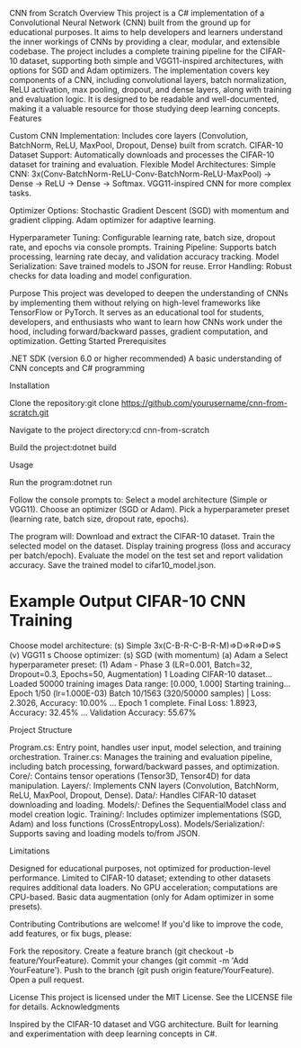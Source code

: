 CNN from Scratch
Overview
This project is a C# implementation of a Convolutional Neural Network (CNN) built from the ground up for educational purposes. It aims to help developers and learners understand the inner workings of CNNs by providing a clear, modular, and extensible codebase. The project includes a complete training pipeline for the CIFAR-10 dataset, supporting both simple and VGG11-inspired architectures, with options for SGD and Adam optimizers.
The implementation covers key components of a CNN, including convolutional layers, batch normalization, ReLU activation, max pooling, dropout, and dense layers, along with training and evaluation logic. It is designed to be readable and well-documented, making it a valuable resource for those studying deep learning concepts.
Features

Custom CNN Implementation: Includes core layers (Convolution, BatchNorm, ReLU, MaxPool, Dropout, Dense) built from scratch.
CIFAR-10 Dataset Support: Automatically downloads and processes the CIFAR-10 dataset for training and evaluation.
Flexible Model Architectures:
Simple CNN: 3x(Conv-BatchNorm-ReLU-Conv-BatchNorm-ReLU-MaxPool) → Dense → ReLU → Dense → Softmax.
VGG11-inspired CNN for more complex tasks.


Optimizer Options:
Stochastic Gradient Descent (SGD) with momentum and gradient clipping.
Adam optimizer for adaptive learning.


Hyperparameter Tuning: Configurable learning rate, batch size, dropout rate, and epochs via console prompts.
Training Pipeline: Supports batch processing, learning rate decay, and validation accuracy tracking.
Model Serialization: Save trained models to JSON for reuse.
Error Handling: Robust checks for data loading and model configuration.

Purpose
This project was developed to deepen the understanding of CNNs by implementing them without relying on high-level frameworks like TensorFlow or PyTorch. It serves as an educational tool for students, developers, and enthusiasts who want to learn how CNNs work under the hood, including forward/backward passes, gradient computation, and optimization.
Getting Started
Prerequisites

.NET SDK (version 6.0 or higher recommended)
A basic understanding of CNN concepts and C# programming

Installation

Clone the repository:git clone https://github.com/yourusername/cnn-from-scratch.git


Navigate to the project directory:cd cnn-from-scratch


Build the project:dotnet build



Usage

Run the program:dotnet run


Follow the console prompts to:
Select a model architecture (Simple or VGG11).
Choose an optimizer (SGD or Adam).
Pick a hyperparameter preset (learning rate, batch size, dropout rate, epochs).


The program will:
Download and extract the CIFAR-10 dataset.
Train the selected model on the dataset.
Display training progress (loss and accuracy per batch/epoch).
Evaluate the model on the test set and report validation accuracy.
Save the trained model to cifar10_model.json.



Example Output
CIFAR-10 CNN Training
=====================
Choose model architecture:
(s) Simple 3x(C-B-R-C-B-R-M)=>D=>R=>D=>S
(v) VGG11
s
Choose optimizer:
(s) SGD (with momentum)
(a) Adam
a
Select hyperparameter preset:
(1) Adam - Phase 3 (LR=0.001, Batch=32, Dropout=0.3, Epochs=50, Augmentation)
1
Loading CIFAR-10 dataset...
Loaded 50000 training images
Data range: [0.000, 1.000]
Starting training...
Epoch 1/50 (lr=1.000E-03)
  Batch 10/1563 (320/50000 samples) | Loss: 2.3026, Accuracy: 10.00%
  ...
Epoch 1 complete. Final Loss: 1.8923, Accuracy: 32.45%
...
Validation Accuracy: 55.67%

Project Structure

Program.cs: Entry point, handles user input, model selection, and training orchestration.
Trainer.cs: Manages the training and evaluation pipeline, including batch processing, forward/backward passes, and optimization.
Core/: Contains tensor operations (Tensor3D, Tensor4D) for data manipulation.
Layers/: Implements CNN layers (Convolution, BatchNorm, ReLU, MaxPool, Dropout, Dense).
Data/: Handles CIFAR-10 dataset downloading and loading.
Models/: Defines the SequentialModel class and model creation logic.
Training/: Includes optimizer implementations (SGD, Adam) and loss functions (CrossEntropyLoss).
Models/Serialization/: Supports saving and loading models to/from JSON.

Limitations

Designed for educational purposes, not optimized for production-level performance.
Limited to CIFAR-10 dataset; extending to other datasets requires additional data loaders.
No GPU acceleration; computations are CPU-based.
Basic data augmentation (only for Adam optimizer in some presets).

Contributing
Contributions are welcome! If you'd like to improve the code, add features, or fix bugs, please:

Fork the repository.
Create a feature branch (git checkout -b feature/YourFeature).
Commit your changes (git commit -m 'Add YourFeature').
Push to the branch (git push origin feature/YourFeature).
Open a pull request.

License
This project is licensed under the MIT License. See the LICENSE file for details.
Acknowledgments

Inspired by the CIFAR-10 dataset and VGG architecture.
Built for learning and experimentation with deep learning concepts in C#.
